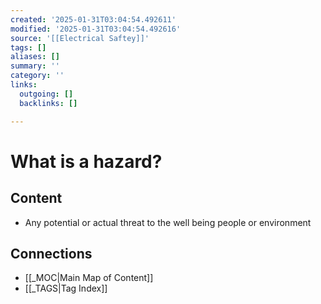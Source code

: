 ```yaml
---
created: '2025-01-31T03:04:54.492611'
modified: '2025-01-31T03:04:54.492616'
source: '[[Electrical Saftey]]'
tags: []
aliases: []
summary: ''
category: ''
links:
  outgoing: []
  backlinks: []

---
```


# What is a hazard?

## Content
- Any potential or actual threat to the well being people or environment


## Connections
- [[_MOC|Main Map of Content]]
- [[_TAGS|Tag Index]]
